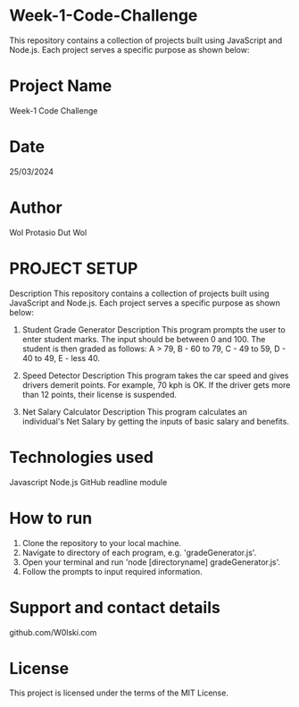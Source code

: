 # Week-1-Code-Challenge
This repository contains a collection of projects built using JavaScript and Node.js. Each project serves a specific purpose as shown below:

# Project Name
Week-1 Code Challenge

# Date
25/03/2024

# Author
Wol Protasio Dut Wol

# PROJECT SETUP 
Description
This repository contains a collection of projects built using JavaScript and Node.js. Each project serves a specific purpose as shown below:

1. Student Grade Generator 
Description 
This program prompts the user to enter student marks. The input should be between 0 and 100. The student is then graded as follows:
A > 79, B - 60 to 79, C -  49 to 59, D - 40 to 49, E - less 40.

2. Speed Detector
Description
This program takes the car speed and gives drivers demerit points. 
For example, 70 kph is OK.
If the driver gets more than 12 points, their license is suspended.

3. Net Salary Calculator
Description
This program calculates an individual's Net Salary by getting the inputs of basic salary and benefits.

# Technologies used
Javascript
Node.js
GitHub
readline module

# How to run
1. Clone the repository to your local machine.
2. Navigate to directory of each program, e.g. 'gradeGenerator.js'.
3. Open your terminal and run 'node [directoryname] gradeGenerator.js'.
4. Follow the prompts to input required information.

# Support and contact details
github.com/W0lski.com

# License
This project is licensed under the terms of the MIT License.




